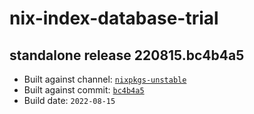 # nix-index-database-trial
## standalone release 220815.bc4b4a5
- Built against channel: [`nixpkgs-unstable`](https://github.com/nixos/nixpkgs/tree/nixpkgs-unstable)
- Built against commit: [`bc4b4a5`](https://github.com/NixOS/nixpkgs/commit/bc4b4a50c7a105c56f1b712a87818678298deef3)
- Build date: `2022-08-15`
